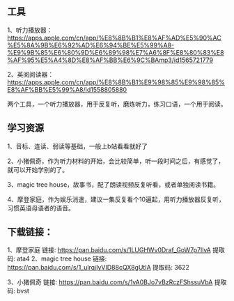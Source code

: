 ## 工具

1、听力播放器：https://apps.apple.com/cn/app/%E8%8B%B1%E8%AF%AD%E5%90%AC%E5%8A%9B%E6%92%AD%E6%94%BE%E5%99%A8-%E9%9B%85%E6%80%9D%E6%89%98%E7%A6%8F%E8%80%83%E8%AF%95%E5%A4%8D%E8%AF%BB%E6%9C%BAmp3/id1565721779

2、英阅阅读器：https://apps.apple.com/cn/app/%E8%8B%B1%E9%98%85%E9%98%85%E8%AF%BB%E5%99%A8/id1558805880

两个工具，一个听力播放器，用于反复听，磨炼听力，练习口语，一个用于阅读。



## 学习资源

1、音标、连读、弱读等基础，一般上b站看看就好了

2、小猪佩奇，作为听力材料的开始，会比较简单，听一段时间之后，有感觉了，就可以开始学别的了。

3、magic tree house，故事书，配了朗读视频反复听看，或者单独阅读书籍。

4、摩登家庭，作为娱乐消遣，建议一集反复看个10遍起，用听力播放器反复听，习惯英语母语者的语音。



## 下载链接：

1、摩登家庭 链接: https://pan.baidu.com/s/1LUGHWv0Draf_GoW7p7llvA 提取码: ata4 
2、magic tree house 链接: https://pan.baidu.com/s/1_ulrqjIyVID88cQX8gUtIA 提取码: 3622 

3、小猪佩奇 链接: https://pan.baidu.com/s/1vA0BJo7vBzRczFShssuVbA 提取码: bvst 
